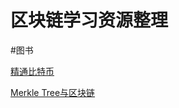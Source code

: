 # 区块链学习资源整理

#图书

 [精通比特币](http://book.8btc.com/masterbitcoin2cn) <br>
 
 
 [Merkle Tree与区块链](https://github.com/wujinsen/LearnBlockChain/wiki/Merkle-Tree%E4%B8%8E%E5%8C%BA%E5%9D%97%E9%93%BE)





